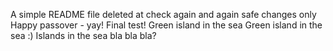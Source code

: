 A simple README file
deleted at
check again
and again
safe changes only
Happy passover - yay!
Final test!
Green island in the sea
Green island in the sea :)
Islands in the sea
bla bla bla?
